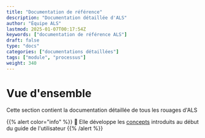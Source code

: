 ```yaml
---
title: "Documentation de référence"
description: "Documentation détaillée d'ALS"
author: "Équipe ALS"
lastmod: 2025-01-07T00:17:54Z
keywords: ["documentation de référence ALS"]
draft: false
type: "docs"
categories: ["documentations détaillées"]
tags: ["module", "processus"]
weight: 340
---
```


# Vue d'ensemble

Cette section contient la documentation détaillée de tous les rouages d'ALS

{{% alert color="info" %}}
🧠 Elle développe les [concepts](/docs/v0.7/userguide/concepts) introduits au début du guide de l'utilisateur
{{% /alert %}}

